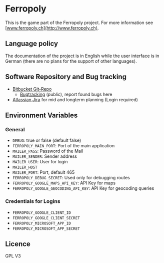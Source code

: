 # Ferropoly 
This is the game part of the Ferropoly project. For more information see [www.ferropoly.ch](http://www.ferropoly.ch).

## Language policy
The documentation of the project is  in English while the user interface is in German (there are no plans for the support of other
languages).

## Software Repository and Bug tracking

  * [Bitbucket Git-Repo](https://bitbucket.org/christian_kuster/ferropoly_main/src/master/)
    * [Bugtracking](https://bitbucket.org/christian_kuster/ferropoly_main/issues?status=new&status=open) (public), report found bugs here
  * [Atlassian Jira](https://christian-kuster.atlassian.net/jira/software/projects/FERS/boards/2) for mid and longterm planning (Login required)
  

## Environment Variables 

### General 
 * ``DEBUG``: true or false (default false)
 * ``FERROPOLY_MAIN_PORT``: Port of the main application  
 * ``MAILER_PASS``: Password of the Mail
 * ``MAILER_SENDER``: Sender address
 * ``MAILER_USER``: User for login
 * ``MAILER_HOST``
 * ``MAILER_PORT``: Port, default 465
 * ``FERROPOLY_DEBUG_SECRET``: Used only for debugging routes
 * ``FERROPOLY_GOOGLE_MAPS_API_KEY``: API Key for maps
 * ``FERROPOLY_GOOGLE_GEOCODING_API_KEY``: API Key for geocoding queries

### Credentials for Logins

 * ``FERROPOLY_GOOGLE_CLIENT_ID``
 * ``FERROPOLY_GOOGLE_CLIENT_SECRET``
 * ``FERROPOLY_MICROSOFT_APP_ID``
 * ``FERROPOLY_MICROSOFT_APP_SECRET``

 
## Licence
GPL V3
